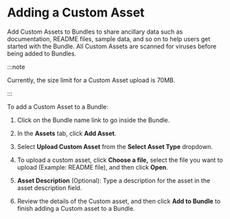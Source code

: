 

# Adding a Custom Asset 

<head>
  <meta name="guidename" content="Bundles"/>
  <meta name="context" content="3735d7bc-6746-46a8-91b0-245180b146f7"/>
</head>

Add Custom Assets to Bundles to share ancillary data such as documentation, README files, sample data, and so on to help users get started with the Bundle. All Custom Assets are scanned for viruses before being added to Bundles. 

:::note

Currently, the size limit for a Custom Asset upload is 70MB.

:::

To add a Custom Asset to a Bundle:

1. Click on the Bundle name link to go inside the Bundle.
2. In the **Assets** tab, click **Add Asset**.
3. Select **Upload Custom Asset** from the **Select Asset Type** dropdown.
4. To upload a custom asset, click **Choose a file,** select the file you want to upload (Example: README file), and then click **Open**.

5. **Asset Description** (Optional): Type a description for the asset in the asset description field.
6. Review the details of the Custom asset, and then click **Add to Bundle** to finish adding a Custom asset to a Bundle.

